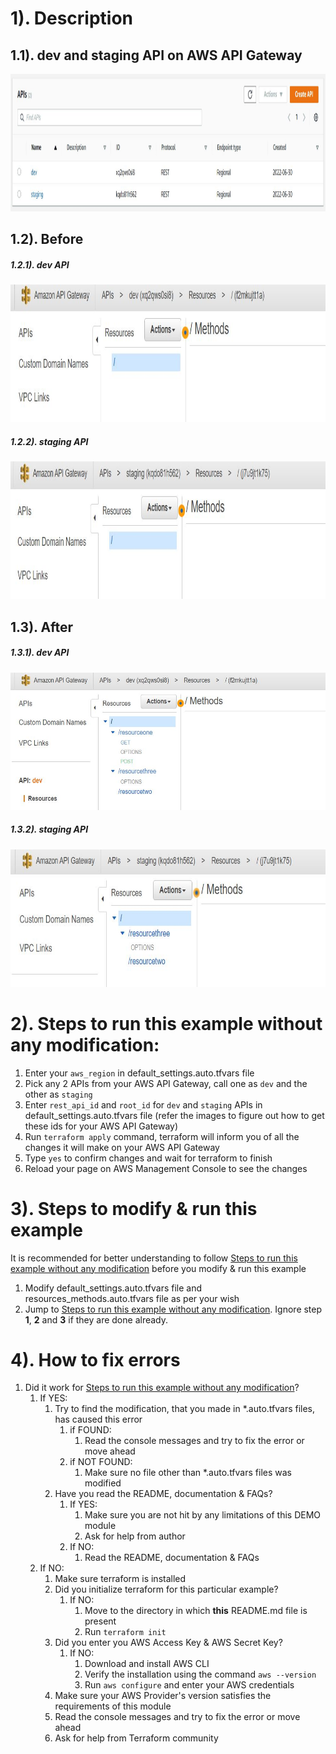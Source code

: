 # 1). Description

## 1.1). dev and staging API on AWS API Gateway
<img src="./images/AWS API Gateway.JPG" width="750" height="220" >

## 1.2). Before

##### 1.2.1). dev API
<img src="./images/dev API Before.JPG" width="750" height="220" >

##### 1.2.2). staging API
<img src="./images/staging API Before.JPG" width="750" height="220" >

## 1.3). After

##### 1.3.1). dev API
<img src="./images/dev API After.JPG" width="750" height="220" >

##### 1.3.2). staging API
<img src="./images/staging API After.JPG" width="750" height="220" >

# 2). Steps to run this example without any modification:

1. Enter your `aws_region` in default_settings.auto.tfvars file
2. Pick any 2 APIs from your AWS API Gateway, call one as `dev` and the other as `staging`
3. Enter `rest_api_id` and `root_id` for `dev` and `staging` APIs in default_settings.auto.tfvars file (refer the images to figure out how to get these ids for your AWS API Gateway)
4. Run `terraform apply` command, terraform will inform you of all the changes it will make on your AWS API Gateway
5. Type `yes` to confirm changes and wait for terraform to finish
6. Reload your page on AWS Management Console to see the changes

# 3). Steps to modify & run this example

It is recommended for better understanding to follow [Steps to run this example without any modification](#steps-to-run-this-example-without-any-modification) before you modify & run this example

1. Modify default_settings.auto.tfvars file and resources_methods.auto.tfvars file as per your wish
2. Jump to [Steps to run this example without any modification](#steps-to-run-this-example-without-any-modification). Ignore step **1**, **2** and **3** if they are done already.


# 4). How to fix errors

1. Did it work for [Steps to run this example without any modification](#steps-to-run-this-example-without-any-modification)?
    1. If YES:
        1. Try to find the modification, that you made in *.auto.tfvars files, has caused this error
            1. if FOUND:
                1. Read the console messages and try to fix the error or move ahead
            2. if NOT FOUND:
                1. Make sure no file other than *.auto.tfvars files was modified
        2. Have you read the README, documentation & FAQs?
            1. If YES:
                1. Make sure you are not hit by any limitations of this DEMO module
                2. Ask for help from author
            2. If NO:
                1. Read the README, documentation & FAQs
    2. If NO:
        1. Make sure terraform is installed
        2. Did you initialize terraform for this particular example?
            1. If NO:
                1. Move to the directory in which **this** README.md file is present
                2. Run `terraform init`
        3. Did you enter you AWS Access Key & AWS Secret Key?
            1. If NO:
                1. Download and install AWS CLI
                2. Verify the installation using the command `aws --version`
                3. Run `aws configure` and enter your AWS credentials
        4. Make sure your AWS Provider's version satisfies the requirements of this module
        5. Read the console messages and try to fix the error or move ahead
        6. Ask for help from Terraform community

